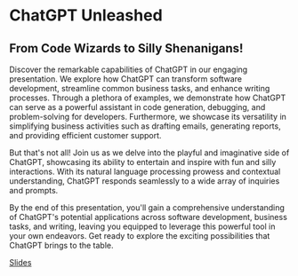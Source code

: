 # ChatGPT Unleashed

## From Code Wizards to Silly Shenanigans!

Discover the remarkable capabilities of ChatGPT in our engaging presentation. We explore how ChatGPT can transform software development, streamline common business tasks, and enhance writing processes. Through a plethora of examples, we demonstrate how ChatGPT can serve as a powerful assistant in code generation, debugging, and problem-solving for developers. Furthermore, we showcase its versatility in simplifying business activities such as drafting emails, generating reports, and providing efficient customer support.

But that's not all! Join us as we delve into the playful and imaginative side of ChatGPT, showcasing its ability to entertain and inspire with fun and silly interactions. With its natural language processing prowess and contextual understanding, ChatGPT responds seamlessly to a wide array of inquiries and prompts.

By the end of this presentation, you'll gain a comprehensive understanding of ChatGPT's potential applications across software development, business tasks, and writing, leaving you equipped to leverage this powerful tool in your own endeavors. Get ready to explore the exciting possibilities that ChatGPT brings to the table.

[Slides](https://1drv.ms/p/s!AsEkrMBA7Ehw1a9qRQGpC3he12XNeA?e=PUnBy0)
